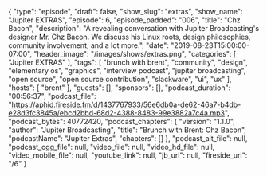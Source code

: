 {
  "type": "episode",
  "draft": false,
  "show_slug": "extras",
  "show_name": "Jupiter EXTRAS",
  "episode": 6,
  "episode_padded": "006",
  "title": "Chz Bacon",
  "description": "A revealing conversation with Jupiter Broadcasting's designer Mr. Chz Bacon. We discuss his Linux roots, design philosophies, community involvement, and a lot more.",
  "date": "2019-08-23T15:00:00-07:00",
  "header_image": "/images/shows/extras.png",
  "categories": [
    "Jupiter EXTRAS"
  ],
  "tags": [
    "brunch with brent",
    "community",
    "design",
    "elementary os",
    "graphics",
    "interview podcast",
    "jupiter broadcasting",
    "open source",
    "open source contribution",
    "slackware",
    "ui",
    "ux"
  ],
  "hosts": [
    "brent"
  ],
  "guests": [],
  "sponsors": [],
  "podcast_duration": "00:56:37",
  "podcast_file": "https://aphid.fireside.fm/d/1437767933/56e6db0a-de62-46a7-b4db-e28d3fc3845a/ebcd2bbd-68d2-4388-8483-99e3882a7c4a.mp3",
  "podcast_bytes": 40772420,
  "podcast_chapters": {
    "version": "1.1.0",
    "author": "Jupiter Broadcasting",
    "title": "Brunch with Brent: Chz Bacon",
    "podcastName": "Jupiter Extras",
    "chapters": []
  },
  "podcast_alt_file": null,
  "podcast_ogg_file": null,
  "video_file": null,
  "video_hd_file": null,
  "video_mobile_file": null,
  "youtube_link": null,
  "jb_url": null,
  "fireside_url": "/6"
}

